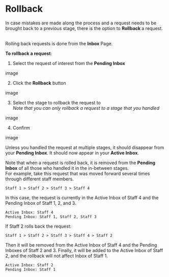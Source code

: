 # Rollback

In case mistakes are made along the process and a request needs to be brought back to a previous stage, there is the option
to **Rollback** a request.
<br/><br/>

Rolling back requests is done from the **Inbox** Page.

**To rollback a request**:

1. Select the request of interest from the **Pending Inbox**

image

2. Click the **Rollback** button

image

3. Select the stage to rollback the request to <br/>
   _Note that you can only rollback a request to a stage that you handled_

image

4. Confirm

image

Unless you handled the request at multiple stages, it should disappear from your **Pending Inbox**. It should now appear in your **Active Inbox**.

Note that when a request is rolled back, it is removed from the **Pending Inbox** of all those who handled it in the in-between stages. <br/>
For example, take this request that was moved forward several times through different staff members. <br/>

```
Staff 1 > Staff 2 > Staff 3 > Staff 4
```

In this case, the request is currently in the Active Inbox of Staff 4 and the Pending Inbox of Staff 1, 2, and 3.

```
Active Inbox: Staff 4
Pending Inbox: Staff 1, Staff 2, Staff 3
```

If Staff 2 rolls back the request:

```
Staff 1 > Staff 2 > Staff 3 > Staff 4 > Staff 2
```

Then it will be removed from the Active Inbox of Staff 4 and the Pending Inboxes of Staff 2 and 3. Finally, it will be added to the Active Inbox of Staff 2, and the rollback will not affect Inbox of Staff 1.

```
Active Inbox: Staff 2
Pending Inbox: Staff 1
```

